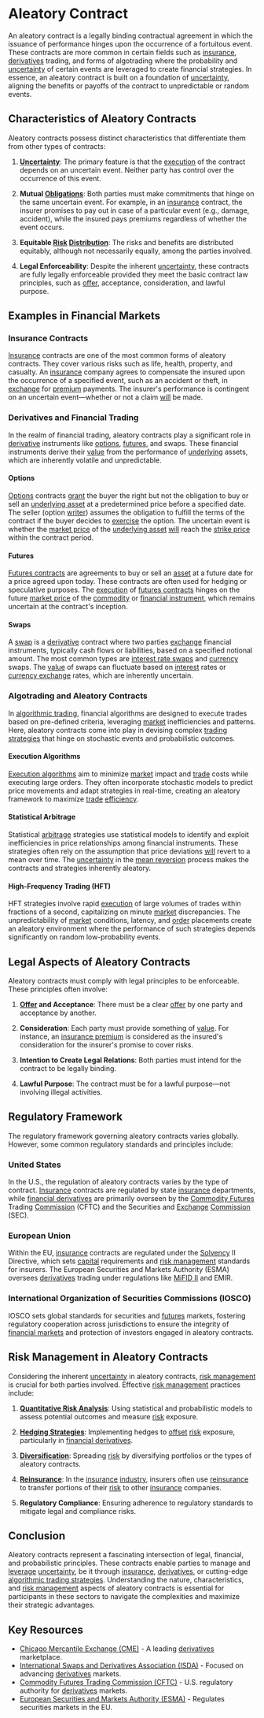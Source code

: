 # Aleatory Contract

An aleatory contract is a legally binding contractual agreement in which the issuance of performance hinges upon the occurrence of a fortuitous event. These contracts are more common in certain fields such as [insurance](../i/insurance.md), [derivatives](../d/derivatives.md) trading, and forms of algotrading where the probability and [uncertainty](../u/uncertainty_in_trading.md) of certain events are leveraged to create financial strategies. In essence, an aleatory contract is built on a foundation of [uncertainty](../u/uncertainty_in_trading.md), aligning the benefits or payoffs of the contract to unpredictable or random events.

## Characteristics of Aleatory Contracts

Aleatory contracts possess distinct characteristics that differentiate them from other types of contracts:

1. **[Uncertainty](../u/uncertainty_in_trading.md)**: The primary feature is that the [execution](../e/execution.md) of the contract depends on an uncertain event. Neither party has control over the occurrence of this event.
  
2. **Mutual [Obligations](../o/obligation.md)**: Both parties must make commitments that hinge on the same uncertain event. For example, in an [insurance](../i/insurance.md) contract, the insurer promises to pay out in case of a particular event (e.g., damage, accident), while the insured pays premiums regardless of whether the event occurs.

3. **Equitable [Risk](../r/risk.md) [Distribution](../d/distribution.md)**: The risks and benefits are distributed equitably, although not necessarily equally, among the parties involved.

4. **Legal Enforceability**: Despite the inherent [uncertainty](../u/uncertainty_in_trading.md), these contracts are fully legally enforceable provided they meet the basic contract law principles, such as [offer](../o/offer.md), acceptance, consideration, and lawful purpose.

## Examples in Financial Markets

### Insurance Contracts

[Insurance](../i/insurance.md) contracts are one of the most common forms of aleatory contracts. They cover various risks such as life, health, property, and casualty. An [insurance](../i/insurance.md) company agrees to compensate the insured upon the occurrence of a specified event, such as an accident or theft, in [exchange](../e/exchange.md) for [premium](../p/premium.md) payments. The insurer's performance is contingent on an uncertain event—whether or not a claim [will](../w/will.md) be made.

### Derivatives and Financial Trading

In the realm of financial trading, aleatory contracts play a significant role in [derivative](../d/derivative.md) instruments like [options](../o/options.md), [futures](../f/futures.md), and swaps. These financial instruments derive their [value](../v/value.md) from the performance of [underlying](../u/underlying.md) assets, which are inherently volatile and unpredictable.

#### Options

[Options](../o/options.md) contracts [grant](../g/grant.md) the buyer the right but not the obligation to buy or sell an [underlying asset](../u/underlying_asset.md) at a predetermined price before a specified date. The seller (option [writer](../w/writer.md)) assumes the obligation to fulfill the terms of the contract if the buyer decides to [exercise](../e/exercise.md) the option. The uncertain event is whether the [market price](../m/market_price.md) of the [underlying asset](../u/underlying_asset.md) [will](../w/will.md) reach the [strike price](../s/strike_price.md) within the contract period.

#### Futures

[Futures contracts](../f/futures_contracts.md) are agreements to buy or sell an [asset](../a/asset.md) at a future date for a price agreed upon today. These contracts are often used for hedging or speculative purposes. The [execution](../e/execution.md) of [futures contracts](../f/futures_contracts.md) hinges on the future [market price](../m/market_price.md) of the [commodity](../c/commodity.md) or [financial instrument](../f/financial_instrument.md), which remains uncertain at the contract's inception.

#### Swaps

A [swap](../s/swap.md) is a [derivative](../d/derivative.md) contract where two parties [exchange](../e/exchange.md) financial instruments, typically cash flows or liabilities, based on a specified notional amount. The most common types are [interest rate swaps](../i/interest_rate_swaps.md) and [currency](../c/currency.md) swaps. The [value](../v/value.md) of swaps can fluctuate based on [interest](../i/interest.md) rates or [currency exchange](../c/currency_exchange.md) rates, which are inherently uncertain.

### Algotrading and Aleatory Contracts

In [algorithmic trading](../a/accountability.md), financial algorithms are designed to execute trades based on pre-defined criteria, leveraging [market](../m/market.md) inefficiencies and patterns. Here, aleatory contracts come into play in devising complex [trading strategies](../t/trading_strategies.md) that hinge on stochastic events and probabilistic outcomes.

#### Execution Algorithms

[Execution algorithms](../e/execution_algorithms.md) aim to minimize [market](../m/market.md) impact and [trade](../t/trade.md) costs while executing large orders. They often incorporate stochastic models to predict price movements and adapt strategies in real-time, creating an aleatory framework to maximize [trade](../t/trade.md) [efficiency](../e/efficiency.md).

#### Statistical Arbitrage

Statistical [arbitrage](../a/arbitrage.md) strategies use statistical models to identify and exploit inefficiencies in price relationships among financial instruments. These strategies often rely on the assumption that price deviations [will](../w/will.md) revert to a mean over time. The [uncertainty](../u/uncertainty_in_trading.md) in the [mean reversion](../m/mean_reversion.md) process makes the contracts and strategies inherently aleatory.

#### High-Frequency Trading (HFT)

HFT strategies involve rapid [execution](../e/execution.md) of large volumes of trades within fractions of a second, capitalizing on minute [market](../m/market.md) discrepancies. The unpredictability of [market](../m/market.md) conditions, latency, and [order](../o/order.md) placements create an aleatory environment where the performance of such strategies depends significantly on random low-probability events.

## Legal Aspects of Aleatory Contracts

Aleatory contracts must comply with legal principles to be enforceable. These principles often involve:

1. **[Offer](../o/offer.md) and Acceptance**: There must be a clear [offer](../o/offer.md) by one party and acceptance by another.
  
2. **Consideration**: Each party must provide something of [value](../v/value.md). For instance, an [insurance premium](../i/insurance_premium.md) is considered as the insured's consideration for the insurer's promise to cover risks.
  
3. **Intention to Create Legal Relations**: Both parties must intend for the contract to be legally binding.
  
4. **Lawful Purpose**: The contract must be for a lawful purpose—not involving illegal activities.

## Regulatory Framework

The regulatory framework governing aleatory contracts varies globally. However, some common regulatory standards and principles include:

### United States

In the U.S., the regulation of aleatory contracts varies by the type of contract. [Insurance](../i/insurance.md) contracts are regulated by state [insurance](../i/insurance.md) departments, while [financial derivatives](../f/financial_derivatives.md) are primarily overseen by the [Commodity Futures](../c/commodity_futures.md) Trading [Commission](../c/commission.md) (CFTC) and the Securities and [Exchange](../e/exchange.md) [Commission](../c/commission.md) (SEC).

### European Union

Within the EU, [insurance](../i/insurance.md) contracts are regulated under the [Solvency](../s/solvency.md) II Directive, which sets [capital](../c/capital.md) requirements and [risk management](../r/risk_management.md) standards for insurers. The European Securities and Markets Authority (ESMA) oversees [derivatives](../d/derivatives.md) trading under regulations like [MiFID II](../m/mifid_ii.md) and EMIR.

### International Organization of Securities Commissions (IOSCO)

IOSCO sets global standards for securities and [futures](../f/futures.md) markets, fostering regulatory cooperation across jurisdictions to ensure the integrity of [financial markets](../f/financial_market.md) and protection of investors engaged in aleatory contracts.

## Risk Management in Aleatory Contracts

Considering the inherent [uncertainty](../u/uncertainty_in_trading.md) in aleatory contracts, [risk management](../r/risk_management.md) is crucial for both parties involved. Effective [risk management](../r/risk_management.md) practices include:

1. **[Quantitative Risk Analysis](../q/quantitative_risk_analysis.md)**: Using statistical and probabilistic models to assess potential outcomes and measure [risk](../r/risk.md) exposure.
  
2. **[Hedging Strategies](../h/hedging_strategies.md)**: Implementing hedges to [offset](../o/offset.md) [risk](../r/risk.md) exposure, particularly in [financial derivatives](../f/financial_derivatives.md).
  
3. **[Diversification](../d/diversification.md)**: Spreading [risk](../r/risk.md) by diversifying portfolios or the types of aleatory contracts.
  
4. **[Reinsurance](../r/reinsurance.md)**: In the [insurance](../i/insurance.md) [industry](../i/industry.md), insurers often use [reinsurance](../r/reinsurance.md) to transfer portions of their [risk](../r/risk.md) to other [insurance](../i/insurance.md) companies.
  
5. **Regulatory Compliance**: Ensuring adherence to regulatory standards to mitigate legal and compliance risks.

## Conclusion

Aleatory contracts represent a fascinating intersection of legal, financial, and probabilistic principles. These contracts enable parties to manage and [leverage](../l/leverage.md) [uncertainty](../u/uncertainty_in_trading.md), be it through [insurance](../i/insurance.md), [derivatives](../d/derivatives.md), or cutting-edge [algorithmic trading strategies](../a/algorithmic_trading_strategies.md). Understanding the nature, characteristics, and [risk management](../r/risk_management.md) aspects of aleatory contracts is essential for participants in these sectors to navigate the complexities and maximize their strategic advantages.

## Key Resources

- [Chicago Mercantile Exchange (CME)](https://www.cmegroup.com) - A leading [derivatives](../d/derivatives.md) marketplace.
- [International Swaps and Derivatives Association (ISDA)](https://www.isda.org) - Focused on advancing [derivatives](../d/derivatives.md) markets.
- [Commodity Futures Trading Commission (CFTC)](https://www.cftc.gov) - U.S. regulatory authority for [derivatives](../d/derivatives.md) markets.
- [European Securities and Markets Authority (ESMA)](https://www.esma.europa.eu) - Regulates securities markets in the EU.